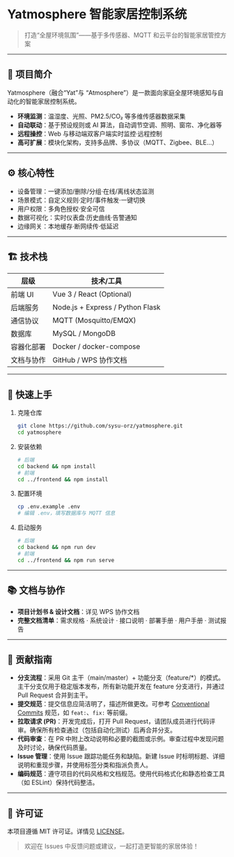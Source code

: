 # Yatmosphere 智能家居控制系统

> 打造“全屋环境氛围”——基于多传感器、MQTT 和云平台的智能家居管控方案

---

## 🌟 项目简介

Yatmosphere（融合“Yat”与 “Atmosphere”）是一款面向家庭全屋环境感知与自动化的智能家居控制系统。

- **环境监测**：温湿度、光照、PM2.5/CO₂ 等多维传感器数据采集
- **自动联动**：基于预设规则或 AI 算法，自动调节空调、照明、窗帘、净化器等
- **远程操控**：Web 与移动端双客户端实时监控·远程控制
- **高可扩展**：模块化架构，支持多品牌、多协议（MQTT、Zigbee、BLE…）

---

## ⚙️ 核心特性

- 设备管理：一键添加/删除/分组·在线/离线状态监测
- 场景模式：自定义规则·定时/事件触发·一键切换
- 用户权限：多角色授权·安全可信
- 数据可视化：实时仪表盘·历史曲线·告警通知
- 边缘网关：本地缓存·断网续传·低延迟

---

## 🏗️ 技术栈

| 层级       | 技术/工具                        |
| ---------- | -------------------------------- |
| 前端 UI    | Vue 3 / React (Optional)         |
| 后端服务   | Node.js + Express / Python Flask |
| 通信协议   | MQTT (Mosquitto/EMQX)            |
| 数据库     | MySQL / MongoDB                  |
| 容器化部署 | Docker / docker-compose          |
| 文档与协作 | GitHub / WPS 协作文档            |

---

## 🚀 快速上手

1. 克隆仓库

   ```bash
   git clone https://github.com/sysu-orz/yatmosphere.git
   cd yatmosphere
   ```
2. 安装依赖

   ```bash
   # 后端
   cd backend && npm install
   # 前端
   cd ../frontend && npm install
   ```
3. 配置环境

   ```bash
   cp .env.example .env
   # 编辑 .env，填写数据库与 MQTT 信息
   ```
4. 启动服务

   ```bash
   # 后端
   cd backend && npm run dev
   # 前端
   cd ../frontend && npm run serve
   ```

---

## 📚 文档与协作

* **项目计划书 & 设计文档**：详见 WPS 协作文档
* **完整文档清单**：需求规格 · 系统设计 · 接口说明 · 部署手册 · 用户手册 · 测试报告

---

## 🤝 贡献指南

- **分支流程**：采用 Git 主干（main/master）+ 功能分支（feature/*）的模式。主干分支仅用于稳定版本发布，所有新功能开发在 feature 分支进行，并通过 Pull Request 合并到主干。
- **提交规范**：提交信息应简洁明了，描述所做更改。可参考 [Conventional Commits](https://www.conventionalcommits.org) 规范，如 `feat:`、`fix:` 等前缀。
- **拉取请求 (PR)**：开发完成后，打开 Pull Request，请团队成员进行代码评审。确保所有检查通过（包括自动化测试）后再合并分支。
- **代码审查**：在 PR 中附上改动说明和必要的截图或示例。审查过程中发现问题及时讨论，确保代码质量。
- **Issue 管理**：使用 Issue 跟踪功能任务和缺陷。新建 Issue 时标明标题、详细说明和重现步骤，并使用标签分类和指派负责人。
- **编码规范**：遵守项目的代码风格和文档规范。使用代码格式化和静态检查工具（如 ESLint）保持代码整洁。

---

## 📄 许可证

本项目遵循 MIT 许可证。详情见 [LICENSE](LICENSE)。

> 欢迎在 Issues 中反馈问题或建议，一起打造更智能的家居体验！
